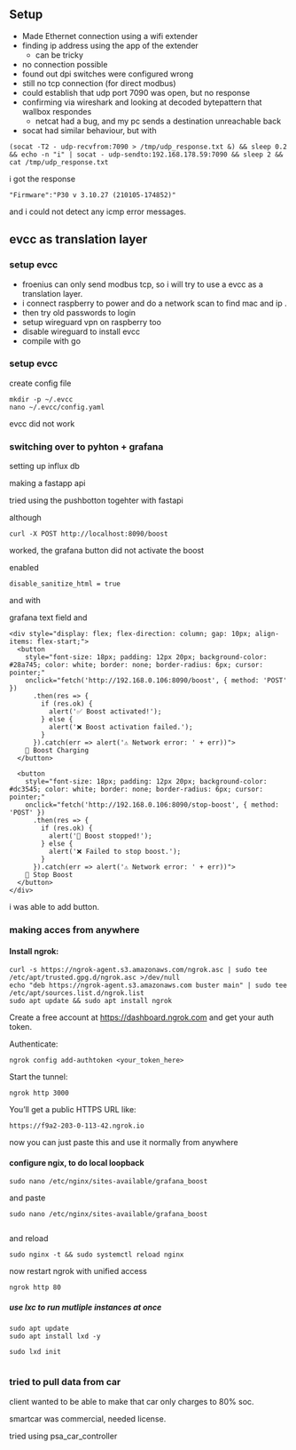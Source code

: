 ## Setup

- Made Ethernet connection using a wifi extender 
- finding ip address using the app of the extender
    - can be tricky
- no connection possible
- found out dpi switches were configured wrong
- still no tcp connection (for direct modbus)
- could establish that udp port 7090 was open, but no response
- confirming via wireshark and looking at decoded bytepattern that wallbox respondes
    - netcat had a bug, and my pc sends a destination unreachable back
- socat had similar behaviour, but with 
```
(socat -T2 - udp-recvfrom:7090 > /tmp/udp_response.txt &) && sleep 0.2 && echo -n "i" | socat - udp-sendto:192.168.178.59:7090 && sleep 2 && cat /tmp/udp_response.txt
```
i got the response 
```
"Firmware":"P30 v 3.10.27 (210105-174852)"
```
and i could not detect any icmp error messages.

## evcc as translation layer
### setup evcc
- froenius can only send modbus tcp, so i will try to use a evcc as a translation layer.
- i connect raspberry to power and do a network scan to find mac and ip . 
- then try old passwords to login
- setup wireguard vpn on raspberry too
- disable wireguard to install evcc
- compile with go 

### setup evcc 
 create config file 
```
mkdir -p ~/.evcc
nano ~/.evcc/config.yaml
```
evcc did not work
### switching over to pyhton + grafana

setting up influx db

making a fastapp api

tried using the pushbotton togehter with fastapi
 
although 
```
curl -X POST http://localhost:8090/boost
```
worked, the grafana button did not activate the boost

enabled 
```
disable_sanitize_html = true
```

and with 

grafana text field and  

```
<div style="display: flex; flex-direction: column; gap: 10px; align-items: flex-start;">
  <button 
    style="font-size: 18px; padding: 12px 20px; background-color: #28a745; color: white; border: none; border-radius: 6px; cursor: pointer;"
    onclick="fetch('http://192.168.0.106:8090/boost', { method: 'POST' })
      .then(res => {
        if (res.ok) {
          alert('✅ Boost activated!');
        } else {
          alert('❌ Boost activation failed.');
        }
      }).catch(err => alert('⚠️ Network error: ' + err))">
    🚀 Boost Charging
  </button>

  <button 
    style="font-size: 18px; padding: 12px 20px; background-color: #dc3545; color: white; border: none; border-radius: 6px; cursor: pointer;"
    onclick="fetch('http://192.168.0.106:8090/stop-boost', { method: 'POST' })
      .then(res => {
        if (res.ok) {
          alert('🛑 Boost stopped!');
        } else {
          alert('❌ Failed to stop boost.');
        }
      }).catch(err => alert('⚠️ Network error: ' + err))">
    🛑 Stop Boost
  </button>
</div>
```
i was able to add button.


### making acces from anywhere



#### Install ngrok:
```
curl -s https://ngrok-agent.s3.amazonaws.com/ngrok.asc | sudo tee /etc/apt/trusted.gpg.d/ngrok.asc >/dev/null
echo "deb https://ngrok-agent.s3.amazonaws.com buster main" | sudo tee /etc/apt/sources.list.d/ngrok.list
sudo apt update && sudo apt install ngrok
```


Create a free account at https://dashboard.ngrok.com and get your auth token.

Authenticate:

```
ngrok config add-authtoken <your_token_here>
```

Start the tunnel:
```
ngrok http 3000
```

You’ll get a public HTTPS URL like:
```
https://f9a2-203-0-113-42.ngrok.io
```
now you can just paste this and use it normally from anywhere



#### configure ngix, to do local loopback

```
sudo nano /etc/nginx/sites-available/grafana_boost
```

and paste

```
sudo nano /etc/nginx/sites-available/grafana_boost


```
and reload 

```
sudo nginx -t && sudo systemctl reload nginx
```
 now restart ngrok with unified access

 ```
 ngrok http 80
 ```

##### use lxc to run mutliple instances at once 


```
sudo apt update
sudo apt install lxd -y
```

```
sudo lxd init
```






```

```



### tried to pull data from car

client wanted to be able to make that car only charges to 80% soc.

smartcar was commercial, needed license.

tried using psa_car_controller



